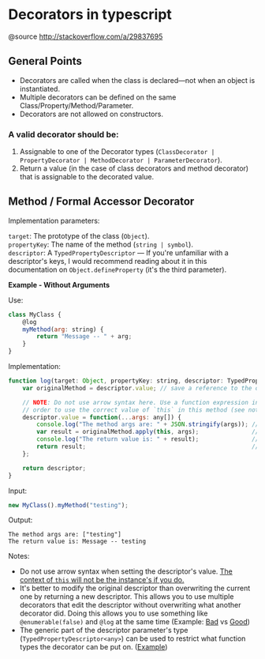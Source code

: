 # Decorators in typescript

@source http://stackoverflow.com/a/29837695

## General Points

* Decorators are called when the class is declared—not when an object is instantiated.
* Multiple decorators can be defined on the same Class/Property/Method/Parameter.
* Decorators are not allowed on constructors.

### A valid decorator should be:

1. Assignable to one of the Decorator types (`ClassDecorator | PropertyDecorator | MethodDecorator | ParameterDecorator`).
2. Return a value (in the case of class decorators and method decorator) that is assignable to the decorated value.

## Method / Formal Accessor Decorator

Implementation parameters:

`target`: The prototype of the class (`Object`).  
`propertyKey`: The name of the method (`string | symbol`).  
`descriptor`: A `TypedPropertyDescriptor` — If you're unfamiliar with a descriptor's keys,
I would recommend reading about it in this documentation on `Object.defineProperty` (it's the third parameter).

**Example - Without Arguments**

Use:

```javascript
class MyClass {
    @log
    myMethod(arg: string) { 
        return "Message -- " + arg;
    }
}
```

Implementation:

```javascript
function log(target: Object, propertyKey: string, descriptor: TypedPropertyDescriptor<any>) {
    var originalMethod = descriptor.value; // save a reference to the original method

    // NOTE: Do not use arrow syntax here. Use a function expression in 
    // order to use the correct value of `this` in this method (see notes below)
    descriptor.value = function(...args: any[]) {
        console.log("The method args are: " + JSON.stringify(args)); // pre
        var result = originalMethod.apply(this, args);               // run and store the result
        console.log("The return value is: " + result);               // post
        return result;                                               // return the result of the original method
    };

    return descriptor;
}
```

Input:

```javascript
new MyClass().myMethod("testing");
```

Output:

    The method args are: ["testing"]
    The return value is: Message -- testing

Notes:

* Do not use arrow syntax when setting the descriptor's value. 
  [The context of `this` will not be the instance's if you do.](http://stackoverflow.com/q/30329832/188246)
* It's better to modify the original descriptor than overwriting the current one by returning a new descriptor. 
  This allows you to use multiple decorators that edit the descriptor without overwriting
  what another decorator did.
  Doing this allows you to use something like `@enumerable(false)` and `@log` at the same time 
  (Example: 
  [Bad](http://www.typescriptlang.org/Playground/#src=class%20FooBar%20%7B%0D%0A%20%20%20%20%40log%0D%0A%09%40enumerable(false)%0D%0A%20%20%20%20public%20foo(arg)%3A%20void%20%7B%0D%0A%09%09%2F%2F%20this%20code%20will%20incorrectly%20output%20%22foo%22%20because%20the%20log%20decorator%20OVERWRITES%20the%20descriptor%0D%0A%20%20%20%20%20%20%20%20for%20(var%20prop%20in%20this)%20%7B%0D%0A%09%09%09console.log(prop)%3B%0D%0A%09%09%7D%0D%0A%20%20%20%20%7D%0D%0A%7D%0D%0A%0D%0Afunction%20log(target%3A%20Object%2C%20propertyKey%3A%20string%2C%20value%3A%20TypedPropertyDescriptor%3Cany%3E)%20%7B%0D%0A%09return%20%7B%0D%0A%20%20%20%20%20%20%20%20value%3A%20function%20(...args%3A%20any%5B%5D)%20%7B%0D%0A%20%20%20%20%20%20%20%20%20%20%20%20var%20a%20%3D%20args.map(a%20%3D%3E%20JSON.stringify(a)).join()%3B%0D%0A%20%20%20%20%20%20%20%20%20%20%20%20var%20result%20%3D%20value.value.apply(this%2C%20args)%3B%0D%0A%20%20%20%20%20%20%20%20%20%20%20%20var%20r%20%3D%20JSON.stringify(result)%3B%0D%0A%20%20%20%20%20%20%20%20%20%20%20%20console.log(%60Call%3A%20%24%7BpropertyKey%7D(%24%7Ba%7D)%20%3D%3E%20%24%7Br%7D%60)%3B%0D%0A%20%20%20%20%20%20%20%20%20%20%20%20return%20result%3B%0D%0A%20%20%20%20%20%20%20%20%7D%0D%0A%20%20%20%20%7D%3B%0D%0A%7D%0D%0A%0D%0Afunction%20enumerable(isEnumerable%3A%20boolean)%20%7B%0D%0A%20%20%20%20return%20(target%3A%20Object%2C%20propertyKey%3A%20string%2C%20descriptor%3A%20TypedPropertyDescriptor%3Cany%3E)%20%3D%3E%20%7B%0D%0A%20%20%20%20%20%20%20%20descriptor.enumerable%20%3D%20isEnumerable%3B%0D%0A%20%20%20%20%20%20%20%20return%20descriptor%3B%0D%0A%20%20%20%20%7D%0D%0A%7D%0D%0A%0D%0Avar%20test%20%3D%20new%20FooBar()%3B%0D%0A%0D%0Atest.foo(%22asdf%22)%3B) 
  vs 
  [Good](http://www.typescriptlang.org/Playground/#src=class%20FooBar%20%7B%0D%0A%20%20%20%20%40log%0D%0A%09%40enumerable(false)%0D%0A%20%20%20%20public%20foo(arg)%3A%20void%20%7B%0D%0A%09%09%2F%2F%20this%20code%20will%20correctly%20NOT%20output%20%22foo%22%20because%20the%20log%20decorator%20MODIFIES%20the%20descriptor%0D%0A%20%20%20%20%20%20%20%20for%20(var%20prop%20in%20this)%20%7B%0D%0A%09%09%09console.log(prop)%3B%0D%0A%09%09%7D%0D%0A%20%20%20%20%7D%0D%0A%7D%0D%0A%0D%0Afunction%20log(target%3A%20Object%2C%20propertyKey%3A%20string%2C%20value%3A%20TypedPropertyDescriptor%3Cany%3E)%20%7B%0D%0A%09var%20originalMethod%20%3D%20value.value%3B%0D%0A%09%0D%0A%20%20%20%20value.value%20%3D%20function%20(...args%3A%20any%5B%5D)%20%7B%0D%0A%09%09var%20a%20%3D%20args.map(a%20%3D%3E%20JSON.stringify(a)).join()%3B%0D%0A%09%09var%20result%20%3D%20originalMethod.apply(this%2C%20args)%3B%0D%0A%09%09var%20r%20%3D%20JSON.stringify(result)%3B%0D%0A%09%09console.log(%60Call%3A%20%24%7BpropertyKey%7D(%24%7Ba%7D)%20%3D%3E%20%24%7Br%7D%60)%3B%0D%0A%09%09return%20result%3B%0D%0A%09%7D%3B%0D%0A%20%20%20%20%0D%0A%09return%20value%3B%0D%0A%7D%0D%0A%0D%0Afunction%20enumerable(isEnumerable%3A%20boolean)%20%7B%0D%0A%20%20%20%20return%20(target%3A%20Object%2C%20propertyKey%3A%20string%2C%20descriptor%3A%20TypedPropertyDescriptor%3Cany%3E)%20%3D%3E%20%7B%0D%0A%20%20%20%20%20%20%20%20descriptor.enumerable%20%3D%20isEnumerable%3B%0D%0A%20%20%20%20%20%20%20%20return%20descriptor%3B%0D%0A%20%20%20%20%7D%0D%0A%7D%0D%0A%0D%0Avar%20test%20%3D%20new%20FooBar()%3B%0D%0A%0D%0Atest.foo(%22asdf%22)%3B))
* The generic part of the descriptor parameter's type (`TypedPropertyDescriptor<any>`)
  can be used to restrict what function types the decorator can be put on. ([Example](http://www.typescriptlang.org/Playground/#src=class%20MyClass%20%7B%0D%0A%20%20%20%20%40numberOnly%20%2F%2F%20error%0D%0A%20%20%20%20myMethod(arg%3A%20string)%20%7B%20%0D%0A%20%20%20%20%20%20%20%20return%20%22Message%20--%20%22%20%2B%20arg%3B%0D%0A%20%20%20%20%7D%0D%0A%09%0D%0A%09%40numberOnly%20%2F%2F%20ok%0D%0A%09myNumberMethod(num%3A%20number)%20%7B%0D%0A%09%09return%20num%3B%0D%0A%09%7D%0D%0A%7D%0D%0A%0D%0Afunction%20numberOnly(target%3A%20Object%2C%20propertyKey%3A%20string%2C%20descriptor%3A%20TypedPropertyDescriptor%3C(num%3A%20number)%20%3D%3E%20number%3E)%20%7B%0D%0A%09console.log('This%20descriptor%20is%20only%20allowed%20on%20methods%20that%20have%20one%20parameter%20of%20type%20number%20and%20return%20a%20number.')%3B%0D%0A%20%20%20%20return%20descriptor%3B%0D%0A%7D))